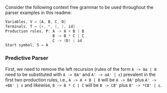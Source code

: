 Consider the following context free grammar to be used throughout the parser examples in this readme:
```cpp
Variables, V = {A, B, C, D} 
Terminals, T = {+, *, (, ), id}
Production rules, P: A -> A + B | B
                     B -> B * C | C
                     C -> (D) | id
Start symbol, S = A
```

### Predictive Parser 
First, we need to remove the left recursion (rules of the form `A -> Aα | B` need to be substituted with `A -> BA'` and `A' -> αA' | ε`) prevalent in the first two production rules, i.e., `A -> A + B | B` will be `A -> BA'` plus `A' -> +BA' | ε` and likewise, `B -> B * C | C` will be `B -> CB'` plus `B' -> *CB' | ε`.

